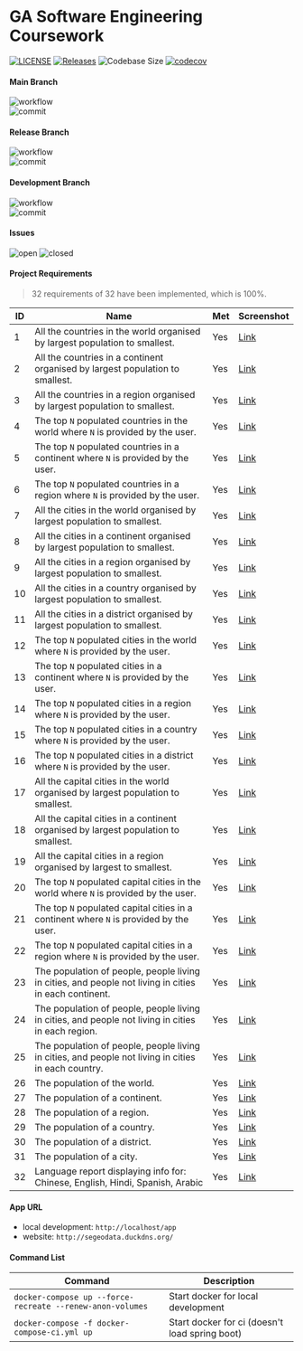 # GA Software Engineering Coursework

[![LICENSE](https://img.shields.io/github/license/violin-suzutsuki/SET08103.svg)](https://github.com/violin-suzutsuki/SET08103/blob/main/LICENSE)
[![Releases](https://img.shields.io/github/release/violin-suzutsuki/SET08103.svg)](#)
![Codebase Size](https://img.shields.io/github/languages/code-size/violin-suzutsuki/SET08103)
[![codecov](https://codecov.io/gh/violin-suzutsuki/GA-SE-CW/branch/main/graph/badge.svg?token=Zah5mYcSbt)](https://codecov.io/gh/violin-suzutsuki/GA-SE-CW)

#### Main Branch

![workflow](https://img.shields.io/github/workflow/status/violin-suzutsuki/SET08103/A%20workflow%20for%20coursework/master)<br>
![commit](https://img.shields.io/github/last-commit/violin-suzutsuki/SET08103/master)

#### Release Branch

![workflow](https://img.shields.io/github/workflow/status/violin-suzutsuki/SET08103/A%20workflow%20for%20coursework/release)<br>
![commit](https://img.shields.io/github/last-commit/violin-suzutsuki/SET08103/release)

#### Development Branch

![workflow](https://img.shields.io/github/workflow/status/violin-suzutsuki/SET08103/A%20workflow%20for%20coursework/develop)<br>
![commit](https://img.shields.io/github/last-commit/violin-suzutsuki/SET08103/develop)

#### Issues

![open](https://img.shields.io/github/issues/violin-suzutsuki/SET08103)
![closed](https://img.shields.io/github/issues-closed/violin-suzutsuki/SET08103)

#### Project Requirements
> 32 requirements of 32 have been implemented, which is 100%.

| ID  | Name | Met | Screenshot                    |
|-----|------|-----|-------------------------------|
| 1   | All the countries in the world organised by largest population to smallest. | Yes | [Link](/report-images/1.png)  |
| 2   | All the countries in a continent organised by largest population to smallest. | Yes | [Link](/report-images/2.png)  |
| 3   | All the countries in a region organised by largest population to smallest. | Yes | [Link](/report-images/3.png)  |
| 4   | The top `N` populated countries in the world where `N` is provided by the user. | Yes | [Link](/report-images/4.png)  |
| 5   | The top `N` populated countries in a continent where `N` is provided by the user. | Yes | [Link](/report-images/5.png)  |
| 6   | The top `N` populated countries in a region where `N` is provided by the user. | Yes | [Link](/report-images/6.png)  |
| 7   | All the cities in the world organised by largest population to smallest. | Yes | [Link](/report-images/7.png)  |
| 8   | All the cities in a continent organised by largest population to smallest. | Yes | [Link](/report-images/8.png)  |
| 9   | All the cities in a region organised by largest population to smallest. | Yes | [Link](/report-images/9.png)  |
| 10  | All the cities in a country organised by largest population to smallest. | Yes | [Link](/report-images/10.png) |
| 11   | All the cities in a district organised by largest population to smallest. | Yes | [Link](/report-images/11.png) |
| 12   | The top `N` populated cities in the world where `N` is provided by the user. | Yes | [Link](/report-images/12.png) |
| 13   | The top `N` populated cities in a continent where `N` is provided by the user. | Yes | [Link](/report-images/13.png) |
| 14   | The top `N` populated cities in a region where `N` is provided by the user. | Yes | [Link](/report-images/14.png) |
| 15   | The top `N` populated cities in a country where `N` is provided by the user. | Yes | [Link](/report-images/15.png) |
| 16   | The top `N` populated cities in a district where `N` is provided by the user. | Yes | [Link](/report-images/16.png) |
| 17   | All the capital cities in the world organised by largest population to smallest. | Yes | [Link](/report-images/17.png) |
| 18  | All the capital cities in a continent organised by largest population to smallest. | Yes | [Link](/report-images/18.png) |
| 19   | All the capital cities in a region organised by largest to smallest. | Yes | [Link](/report-images/19.png) |
| 20   | The top `N` populated capital cities in the world where `N` is provided by the user. | Yes | [Link](/report-images/20.png) |
| 21   | The top `N` populated capital cities in a continent where `N` is provided by the user. | Yes | [Link](/report-images/21.png) |
| 22   | The top `N` populated capital cities in a region where `N` is provided by the user. | Yes | [Link](/report-images/22.png) |
| 23   | The population of people, people living in cities, and people not living in cities in each continent. | Yes | [Link](/report-images/23.png) |
| 24   | The population of people, people living in cities, and people not living in cities in each region. | Yes | [Link](/report-images/24.png) |
| 25   | The population of people, people living in cities, and people not living in cities in each country. | Yes | [Link](/report-images/25.png) |
| 26   | The population of the world. | Yes | [Link](/report-images/26.png) |
| 27   | The population of a continent. | Yes | [Link](/report-images/27.png) |
| 28   | The population of a region. | Yes | [Link](/report-images/28.png) |
| 29    | The population of a country. | Yes | [Link](/report-images/29.png) |
| 30    | The population of a district. | Yes | [Link](/report-images/30.png) |
| 31    | The population of a city. | Yes | [Link](/report-images/31.png) |
| 32    | Language report displaying info for: Chinese, English, Hindi, Spanish, Arabic | Yes | [Link](/report-images/32.png) |

#### App URL

- local development: `http://localhost/app`
- website: `http://segeodata.duckdns.org/`

#### Command List


| Command | Description |
| - | - |
| `docker-compose up --force-recreate --renew-anon-volumes` | Start docker for local development |
| `docker-compose -f docker-compose-ci.yml up` | Start docker for ci (doesn't load spring boot) |